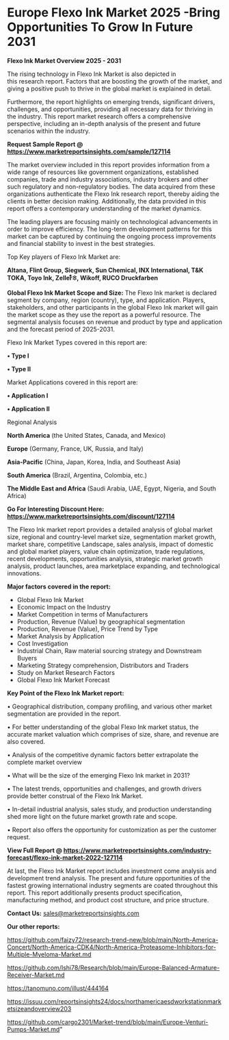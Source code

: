 # Europe Flexo Ink Market 2025 -Bring Opportunities To Grow In Future 2031

<Strong> Flexo Ink Market Overview 2025 - 2031</strong>

The rising technology in Flexo Ink Market is also depicted in this research report. Factors that are boosting the growth of the market, and giving a positive push to thrive in the global market is explained in detail.

Furthermore, the report highlights on emerging trends, significant drivers, challenges, and opportunities, providing all necessary data for thriving in the industry. This report market research offers a comprehensive perspective, including an in-depth analysis of the present and future scenarios within the industry.

<strong>Request Sample Report @ <a href=https://www.marketreportsinsights.com/sample/127114>https://www.marketreportsinsights.com/sample/127114</a></strong>

The market overview included in this report provides information from a wide range of resources like government organizations, established companies, trade and industry associations, industry brokers and other such regulatory and non-regulatory bodies. The data acquired from these organizations authenticate the Flexo Ink research report, thereby aiding the clients in better decision making. Additionally, the data provided in this report offers a contemporary understanding of the market dynamics.

The leading players are focusing mainly on technological advancements in order to improve efficiency. The long-term development patterns for this market can be captured by continuing the ongoing process improvements and financial stability to invest in the best strategies.

Top Key players of Flexo Ink Market are:

<strong>Altana, Flint Group, Siegwerk, Sun Chemical, INX International, T&K TOKA, Toyo Ink, Zellerᩧꖊ, Wikoff, RUCO Druckfarben</strong>

<strong><b>Global Flexo Ink Market Scope and Size:</b></strong>
The Flexo Ink market is declared segment by company, region (country), type, and application. Players, stakeholders, and other participants in the global Flexo Ink market will gain the market scope as they use the report as a powerful resource. The segmental analysis focuses on revenue and product by type and application and the forecast period of 2025-2031.

Flexo Ink Market Types covered in this report are:

<strong>• Type I

• Type II</strong>

Market Applications covered in this report are:

<strong>• Application I

• Application II</strong> 

Regional Analysis

<strong>North America</strong> (the United States, Canada, and Mexico)

<strong>Europe</strong> (Germany, France, UK, Russia, and Italy)

<strong>Asia-Pacific</strong> (China, Japan, Korea, India, and Southeast Asia)

<strong>South America</strong> (Brazil, Argentina, Colombia, etc.)

<strong>The Middle East and Africa</strong> (Saudi Arabia, UAE, Egypt, Nigeria, and South Africa)

<strong>Go For Interesting Discount Here: <a href=https://www.marketreportsinsights.com/discount/127114>https://www.marketreportsinsights.com/discount/127114</a></strong>

The Flexo Ink market report provides a detailed analysis of global market size, regional and country-level market size, segmentation market growth, market share, competitive Landscape, sales analysis, impact of domestic and global market players, value chain optimization, trade regulations, recent developments, opportunities analysis, strategic market growth analysis, product launches, area marketplace expanding, and technological innovations.

<strong><b>Major factors covered in the report:</b></strong>
<ul>
  <li>Global Flexo Ink Market </li>
  <li>Economic Impact on the Industry</li>
  <li>Market Competition in terms of Manufacturers</li>
  <li>Production, Revenue (Value) by geographical segmentation</li>
  <li>Production, Revenue (Value), Price Trend by Type</li>
  <li>Market Analysis by Application</li>
  <li>Cost Investigation</li>
  <li>Industrial Chain, Raw material sourcing strategy and Downstream Buyers</li>
  <li>Marketing Strategy comprehension, Distributors and Traders</li>
  <li>Study on Market Research Factors</li>
  <li>Global Flexo Ink Market Forecast</li>
</ul>

<strong><b>Key Point of the Flexo Ink Market report:</b></strong>

• Geographical distribution, company profiling, and various other market segmentation are provided in the report.

• For better understanding of the global Flexo Ink market status, the accurate market valuation which comprises of size, share, and revenue are also covered.

• Analysis of the competitive dynamic factors better extrapolate the complete market overview

• What will be the size of the emerging Flexo Ink market in 2031?

• The latest trends, opportunities and challenges, and growth drivers provide better construal of the Flexo Ink Market.

• In-detail industrial analysis, sales study, and production understanding shed more light on the future market growth rate and scope.

• Report also offers the opportunity for customization as per the customer request.

<strong><b>View Full Report @ <a href=https://www.marketreportsinsights.com/industry-forecast/flexo-ink-market-2022-127114>https://www.marketreportsinsights.com/industry-forecast/flexo-ink-market-2022-127114</a></b></strong>


At last, the Flexo Ink Market report includes investment come analysis and development trend analysis. The present and future opportunities of the fastest growing international industry segments are coated throughout this report. This report additionally presents product specification, manufacturing method, and product cost structure, and price structure.

<strong>Contact Us:</strong>
sales@marketreportsinsights.com

<strong>Our other reports:</strong>

<a href=https://github.com/faizy72/research-trend-new/blob/main/North-America-Concert/North-America-CDK4/North-America-Proteasome-Inhibitors-for-Multiple-Myeloma-Market.md>https://github.com/faizy72/research-trend-new/blob/main/North-America-Concert/North-America-CDK4/North-America-Proteasome-Inhibitors-for-Multiple-Myeloma-Market.md</a>

<a href=https://github.com/Ishi78/Research/blob/main/Europe-Balanced-Armature-Receiver-Market.md>https://github.com/Ishi78/Research/blob/main/Europe-Balanced-Armature-Receiver-Market.md</a>

<a href=https://tanomuno.com/illust/444164>https://tanomuno.com/illust/444164</a>

<a href=https://issuu.com/reportsinsights24/docs/northamericaesdworkstationmarketsizeandoverview203>https://issuu.com/reportsinsights24/docs/northamericaesdworkstationmarketsizeandoverview203</a>

<a href=https://github.com/cargo2301/Market-trend/blob/main/Europe-Venturi-Pumps-Market.md>https://github.com/cargo2301/Market-trend/blob/main/Europe-Venturi-Pumps-Market.md</a>"
